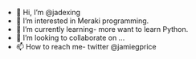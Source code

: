 - 👋 Hi, I’m @jadexing
- 👀 I’m interested in Meraki programming.
- 🌱 I’m currently learning- more want to learn Python.
- 💞️ I’m looking to collaborate on ...
- 📫 How to reach me- twitter @jamiegprice

<!---
jadexing/jadexing is a ✨ special ✨ repository because its `README.md` (this file) appears on your GitHub profile.
You can click the Preview link to take a look at your changes.
--->
